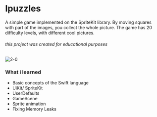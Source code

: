 # Ipuzzles

A simple game implemented on the SpriteKit library. By moving squares with part of the images, you collect the whole picture. 
The game has 20 difficulty levels, with different cool pictures.
###### this project was created for educational purposes


![2-0](https://user-images.githubusercontent.com/25368260/223194581-4dcc36c6-1cd1-4477-b2a2-2eb92a651290.png)


### What i learned

- Basic concepts of the Swift language
- UiKit/ SpriteKit
- UserDefaults
- GameScene
- Sprite animation
- Fixing Memory Leaks 
